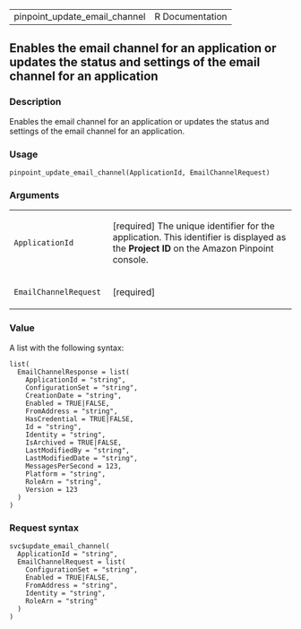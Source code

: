 <table style="width: 100%;">
<tbody>
<tr class="odd">
<td>pinpoint_update_email_channel</td>
<td style="text-align: right;">R Documentation</td>
</tr>
</tbody>
</table>

## Enables the email channel for an application or updates the status and settings of the email channel for an application

### Description

Enables the email channel for an application or updates the status and
settings of the email channel for an application.

### Usage

    pinpoint_update_email_channel(ApplicationId, EmailChannelRequest)

### Arguments

<table>
<colgroup>
<col style="width: 35%" />
<col style="width: 65%" />
</colgroup>
<tbody>
<tr class="odd">
<td><code
id="pinpoint_update_email_channel_:_ApplicationId">ApplicationId</code></td>
<td><p>[required] The unique identifier for the application. This
identifier is displayed as the <strong>Project ID</strong> on the Amazon
Pinpoint console.</p></td>
</tr>
<tr class="even">
<td><code
id="pinpoint_update_email_channel_:_EmailChannelRequest">EmailChannelRequest</code></td>
<td><p>[required]</p></td>
</tr>
</tbody>
</table>

### Value

A list with the following syntax:

    list(
      EmailChannelResponse = list(
        ApplicationId = "string",
        ConfigurationSet = "string",
        CreationDate = "string",
        Enabled = TRUE|FALSE,
        FromAddress = "string",
        HasCredential = TRUE|FALSE,
        Id = "string",
        Identity = "string",
        IsArchived = TRUE|FALSE,
        LastModifiedBy = "string",
        LastModifiedDate = "string",
        MessagesPerSecond = 123,
        Platform = "string",
        RoleArn = "string",
        Version = 123
      )
    )

### Request syntax

    svc$update_email_channel(
      ApplicationId = "string",
      EmailChannelRequest = list(
        ConfigurationSet = "string",
        Enabled = TRUE|FALSE,
        FromAddress = "string",
        Identity = "string",
        RoleArn = "string"
      )
    )
